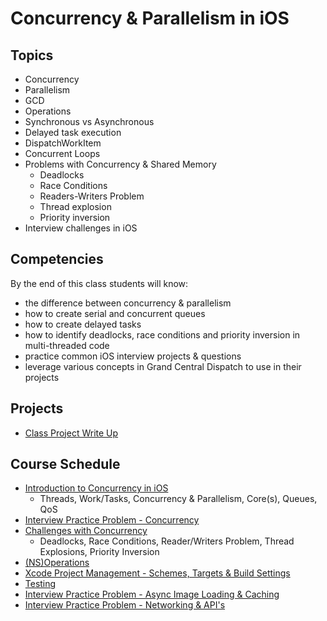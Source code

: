 # Concurrency & Parallelism in iOS

## Topics
- Concurrency
- Parallelism
- GCD
- Operations
- Synchronous vs Asynchronous
- Delayed task execution
- DispatchWorkItem
- Concurrent Loops
- Problems with Concurrency & Shared Memory
  - Deadlocks
  - Race Conditions
  - Readers-Writers Problem
  - Thread explosion
  - Priority inversion
- Interview challenges in iOS


## Competencies

By the end of this class students will know:
- the difference between concurrency & parallelism
- how to create serial and concurrent queues
- how to create delayed tasks
- how to identify deadlocks, race conditions and priority inversion in multi-threaded code
- practice common iOS interview projects & questions
- leverage various concepts in Grand Central Dispatch to use in their projects

## Projects

- [Class Project Write Up](class-project)

## Course Schedule

- [Introduction to Concurrency in iOS](intro-to-concurrency)
  - Threads, Work/Tasks, Concurrency & Parallelism, Core(s), Queues, QoS
- [Interview Practice Problem - Concurrency](interview-practice-problem-concurrency)
- [Challenges with Concurrency](challenges-with-concurrency)
  - Deadlocks, Race Conditions, Reader/Writers Problem, Thread Explosions, Priority Inversion
- [(NS)Operations](operations)
- [Xcode Project Management - Schemes, Targets & Build Settings](xcode-project-management)
- [Testing](Testing)
- [Interview Practice Problem - Async Image Loading & Caching](async-image-and-caching)
- [Interview Practice Problem - Networking & API's]()
